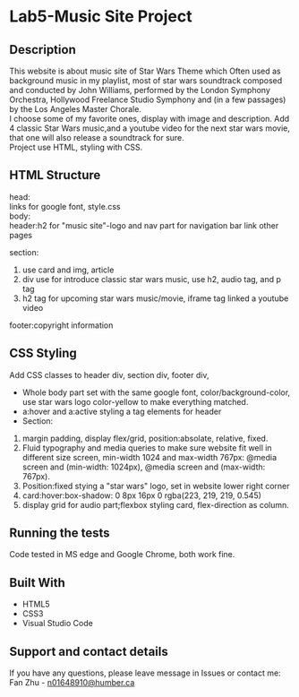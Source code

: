 Lab5-Music Site Project
====
Description
----
This website is about music site of Star Wars Theme which Often used as background music in my playlist, most of star wars soundtrack composed and conducted by John Williams, performed by the London Symphony Orchestra, Hollywood Freelance Studio Symphony and (in a few passages) by the Los Angeles Master Chorale.</br>
I choose some of my favorite ones, display with image and description. Add 4 classic Star Wars music,and a youtube video for the next star wars movie, that one will also release a soundtrack for sure.</br>
Project use HTML, styling with CSS.</br>

HTML Structure
---
head:</br>
links for google font, style.css </br>
body:</br>
header:h2 for "music site"-logo and nav part for navigation bar link other pages </br>

section:</br>
1. use card and img, article </br>
2. div use for introduce classic star wars music, use h2, audio tag, and p tag</br>
3. h2 tag for upcoming star wars music/movie, iframe tag linked a youtube video</br>

footer:copyright information</br>

CSS Styling
----
Add CSS classes to header div, section div, footer div, 
* Whole body part set with the same google font, color/background-color, use star wars logo color-yellow to make everything matched.</br>
* a:hover and a:active styling a tag elements for header</br>
* Section:
1. margin padding, display flex/grid, position:absolate, relative, fixed.</br>
2. Fluid typography and media queries to make sure website fit well in different size screen, min-width 1024 and max-width 767px: @media screen and (min-width: 1024px), @media screen and (max-width: 767px).</br>
3. Position:fixed stying a "star wars" logo, set in website lower right corner</be>
4. card:hover:box-shadow: 0 8px 16px 0 rgba(223, 219, 219, 0.545) </br>
5. display grid for audio part;flexbox styling card, flex-direction as column.

Running the tests
----
Code tested in MS edge and Google Chrome, both work fine.


Built With
----
* HTML5
* CSS3
* Visual Studio Code

Support and contact details
----
If you have any questions, please leave message in Issues or contact me: Fan Zhu - n01648910@humber.ca
